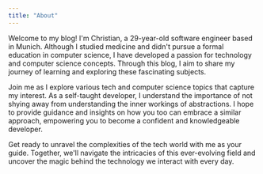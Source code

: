 ```yaml
---
title: "About"
---
```


Welcome to my blog! I'm Christian, a 29-year-old software engineer based in Munich. Although I studied medicine and
didn't pursue a formal education in computer science, I have developed a passion for technology and computer science
concepts. Through this blog, I aim to share my journey of learning and exploring these fascinating subjects.

Join me as I explore various tech and computer science topics that capture my interest. As a self-taught developer, I
understand the importance of not shying away from understanding the inner workings of abstractions. I hope to provide
guidance and insights on how you too can embrace a similar approach, empowering you to become a confident and
knowledgeable developer.

Get ready to unravel the complexities of the tech world with me as your guide. Together, we'll navigate the intricacies
of this ever-evolving field and uncover the magic behind the technology we interact with every day.